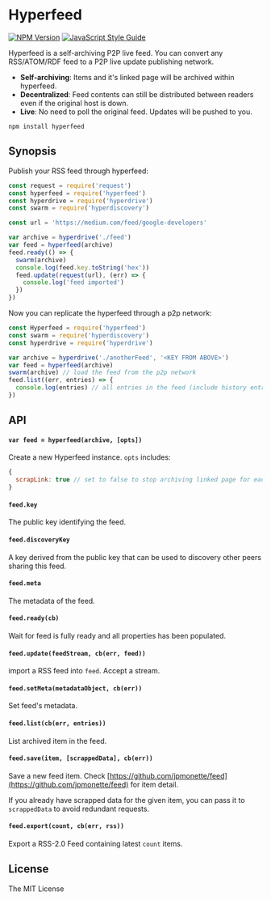 # Hyperfeed

[![NPM Version](https://img.shields.io/npm/v/hyperfeed.svg)](https://www.npmjs.com/package/hyperfeed) [![JavaScript Style Guide](https://img.shields.io/badge/code%20style-standard-brightgreen.svg)](http://standardjs.com/)

Hyperfeed is a self-archiving P2P live feed. You can convert any RSS/ATOM/RDF feed to a P2P live update publishing network.

* **Self-archiving**: Items and it's linked page will be archived within hyperfeed.
* **Decentralized**: Feed contents can still be distributed between readers even if the original host is down.
* **Live**: No need to poll the original feed. Updates will be pushed to you.

```
npm install hyperfeed
```

## Synopsis

Publish your RSS feed through hyperfeed:

```js
const request = require('request')
const hyperfeed = require('hyperfeed')
const hyperdrive = require('hyperdrive')
const swarm = require('hyperdiscovery')

const url = 'https://medium.com/feed/google-developers'

var archive = hyperdrive('./feed')
var feed = hyperfeed(archive)
feed.ready(() => {
  swarm(archive)
  console.log(feed.key.toString('hex'))
  feed.update(request(url), (err) => {
    console.log('feed imported')
  })
})

```

Now you can replicate the hyperfeed through a p2p network:

```js
const Hyperfeed = require('hyperfeed')
const swarm = require('hyperdiscovery')
const hyperdrive = require('hyperdrive')

var archive = hyperdrive('./anotherFeed', '<KEY FROM ABOVE>')
var feed = hyperfeed(archive)
swarm(archive) // load the feed from the p2p network
feed.list((err, entries) => {
  console.log(entries) // all entries in the feed (include history entries)
})
```

## API

#### `var feed = hyperfeed(archive, [opts])`

Create a new Hyperfeed instance. `opts` includes:

```javascript
{
  scrapLink: true // set to false to stop archiving linked page for each feed item
}
```

#### `feed.key`

The public key identifying the feed.

#### `feed.discoveryKey`

A key derived from the public key that can be used to discovery other peers sharing this feed.

#### `feed.meta`

The metadata of the feed.

#### `feed.ready(cb)`

Wait for feed is fully ready and all properties has been populated.

#### `feed.update(feedStream, cb(err, feed))`

import a RSS feed into `feed`. Accept a stream.

#### `feed.setMeta(metadataObject, cb(err))`

Set feed's metadata.

#### `feed.list(cb(err, entries))`

List archived item in the feed.

#### `feed.save(item, [scrappedData], cb(err))`

Save a new feed item.  Check [https://github.com/jpmonette/feed](https://github.com/jpmonette/feed) for item detail.

If you already have scrapped data for the given item, you can pass it to `scrappedData` to avoid redundant requests.

#### `feed.export(count, cb(err, rss))`

Export a RSS-2.0 Feed containing latest `count` items.

## License

The MIT License
